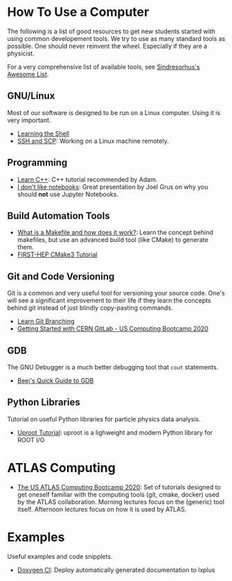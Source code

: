 # How To Use a Computer
The following is a list of good resources to get new students started with using common developement tools. We try to use as many standard tools as possible. One should never reinvent the wheel. Especially if they are a physicist.

For a very comprehensive list of available tools, see [Sindresorhus's Awesome List](https://github.com/sindresorhus/awesome).

## GNU/Linux
Most of our software is designed to be run on a Linux computer. Using it is very important.

- [Learning the Shell](http://linuxcommand.org/lc3_learning_the_shell.php)
- [SSH and SCP](https://acloudguru.com/blog/engineering/ssh-and-scp-howto-tips-tricks): Working on a Linux machine remotely.

## Programming
- [Learn C++](https://www.learncpp.com/): C++ tutorial recommended by Adam.
- [I don't like notebooks](https://www.youtube.com/watch?v=7jiPeIFXb6U): Great presentation by Joel Grus on why you should **not** use Jupyter Notebooks.

## Build Automation Tools
- [What is a Makefile and how does it work?](https://opensource.com/article/18/8/what-how-makefile): Learn the concept behind makefiles, but use an advanced build tool (like CMake) to generate them.
- [FIRST-HEP CMake3 Tutorial](https://henryiii.github.io/cmake_workshop/)

## Git and Code Versioning
Git is a common and very useful tool for versioning your source code. One's will see a significant improvement to their life if they learn the concepts behind git instead of just blindly copy-pasting commands.

- [Learn Git Branching](https://learngitbranching.js.org/)
- [Getting Started with CERN GitLab - US Computing Bootcamp 2020](https://aroepe.github.io/atlas-gitlab/)

## GDB
The GNU Debugger is a much better debugging tool that `cout` statements.

- [Beej's Quick Guide to GDB](https://beej.us/guide/bggdb/)

## Python Libraries
Tutorial on useful Python libraries for particle physics data analysis.

- [Uproot Tutorial](https://masonproffitt.github.io/uproot-tutorial/): uproot is a lighweight and modern Python library for ROOT I/O

# ATLAS Computing

- [The US ATLAS Computing Bootcamp 2020](https://matthewfeickert.github.io/usatlas-computing-bootcamp-2020/): Set of tutorials designed to get oneself familiar with the computing tools (git, cmake, docker) used by the ATLAS collaboration. Morning lectures focus on the (generic) tool itself. Afternoon lectures focus on how it is used by ATLAS.

# Examples
Useful examples and code snipplets.

- [Doxygen CI](https://gitlab.cern.ch/berkeleylab/labRemote/-/blob/774c91c61cbe7884e8cd455c03620c4c254cc22d/.gitlab-ci.yml#L66): Deploy automatically generated documentation to lxplus
